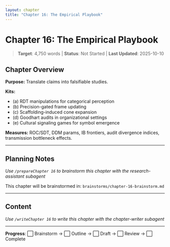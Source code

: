 ```yaml
---
layout: chapter
title: "Chapter 16: The Empirical Playbook"
---
```


# Chapter 16: The Empirical Playbook

> **Target**: 4,750 words | **Status**: Not Started | **Last Updated**: 2025-10-10

## Chapter Overview

**Purpose:** Translate claims into falsifiable studies.

**Kits:**
- (a) RDT manipulations for categorical perception
- (b) Precision-gated frame updating
- (c) Scaffolding-induced cone expansion
- (d) Goodhart audits in organizational settings
- (e) Cultural signaling games for symbol emergence

**Measures:** ROC/SDT, DDM params, IB frontiers, audit divergence indices, transmission bottleneck effects.

---

## Planning Notes

*Use `/prepareChapter 16` to brainstorm this chapter with the research-assistant subagent*

This chapter will be brainstormed in: `brainstorms/chapter-16-brainstorm.md`

---

## Content

*Use `/writeChapter 16` to write this chapter with the chapter-writer subagent*

---

**Progress**: ⬜ Brainstorm → ⬜ Outline → ⬜ Draft → ⬜ Review → ⬜ Complete

<script src="https://hypothes.is/embed.js" async></script>
